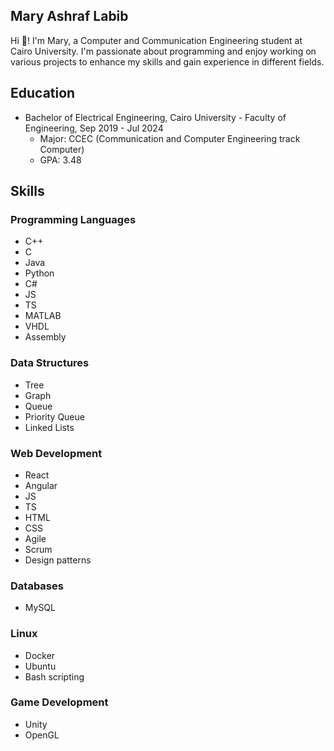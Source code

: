 ## Mary Ashraf Labib

Hi 👋! I'm Mary, a Computer and Communication Engineering student at Cairo University. I'm passionate about programming and enjoy working on various projects to enhance my skills and gain experience in different fields.

## Education

- Bachelor of Electrical Engineering, Cairo University - Faculty of Engineering, Sep 2019 - Jul 2024
  - Major: CCEC (Communication and Computer Engineering track Computer)
  - GPA: 3.48

## Skills

### Programming Languages

- <i class="fab fa-cuttlefish"></i> C++
- <i class="fab fa-cuttlefish"></i> C
- <i class="fab fa-java"></i> Java
- <i class="fab fa-python"></i> Python
- <i class="fab fa-microsoft"></i> C#
- <i class="fab fa-js"></i> JS
- <i class="fab fa-js"></i> TS
- <i class="fas fa-file-code"></i> MATLAB
- <i class="fas fa-microchip"></i> VHDL
- <i class="fas fa-microchip"></i> Assembly

### Data Structures

- <i class="fas fa-sitemap"></i> Tree
- <i class="fas fa-project-diagram"></i> Graph
- <i class="fas fa-list"></i> Queue
- <i class="fas fa-list-ol"></i> Priority Queue
- <i class="fas fa-link"></i> Linked Lists

### Web Development

- <i class="fab fa-react"></i> React
- <i class="fab fa-angular"></i> Angular
- <i class="fab fa-js"></i> JS
- <i class="fab fa-js"></i> TS
- <i class="fab fa-html5"></i> HTML
- <i class="fab fa-css3-alt"></i> CSS
- <i class="fas fa-tasks"></i> Agile
- <i class="fas fa-clipboard-list"></i> Scrum
- <i class="fas fa-project-diagram"></i> Design patterns

### Databases

- <i class="fas fa-database"></i> MySQL

### Linux

- <i class="fab fa-docker"></i> Docker
- <i class="fab fa-ubuntu"></i> Ubuntu
- <i class="fas fa-terminal"></i> Bash scripting

### Game Development

- <i class="fab fa-unity"></i> Unity
- <i class="fas fa-cube"></i> OpenGL
